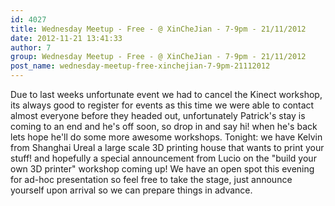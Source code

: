 ```yaml
---
id: 4027
title: Wednesday Meetup - Free - @ XinCheJian - 7-9pm - 21/11/2012
date: 2012-11-21 13:41:33
author: 7
group: Wednesday Meetup - Free - @ XinCheJian - 7-9pm - 21/11/2012
post_name: wednesday-meetup-free-xinchejian-7-9pm-21112012
---
```


Due to last weeks unfortunate event we had to cancel the Kinect workshop, its always good to register for events as this time we were able to contact almost everyone before they headed out, unfortunately Patrick's stay is coming to an end and he's off soon, so drop in and say hi! when he's back lets hope he'll do some more awesome workshops. Tonight: we have Kelvin from Shanghai Ureal a large scale 3D printing house that wants to print your stuff! and hopefully a special announcement from Lucio on the "build your own 3D printer" workshop coming up! We have an open spot this evening for ad-hoc presentation so feel free to take the stage, just announce yourself upon arrival so we can prepare things in advance.